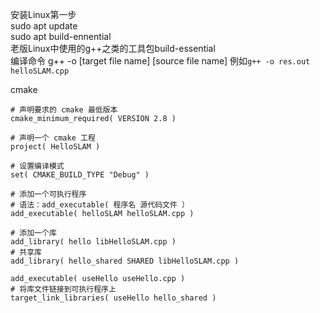 安装Linux第一步  
sudo apt update  
sudo apt build-ennential  
老版Linux中使用的g++之类的工具包build-essential  
编译命令 g++ -o [target file name] [source file name] 例如`g++ -o res.out helloSLAM.cpp`  

cmake
```
# 声明要求的 cmake 最低版本
cmake_minimum_required( VERSION 2.8 )

# 声明一个 cmake 工程
project( HelloSLAM )

# 设置编译模式
set( CMAKE_BUILD_TYPE "Debug" )

# 添加一个可执行程序
# 语法：add_executable( 程序名 源代码文件 ）
add_executable( helloSLAM helloSLAM.cpp )

# 添加一个库
add_library( hello libHelloSLAM.cpp )
# 共享库
add_library( hello_shared SHARED libHelloSLAM.cpp )

add_executable( useHello useHello.cpp )
# 将库文件链接到可执行程序上
target_link_libraries( useHello hello_shared )
```
